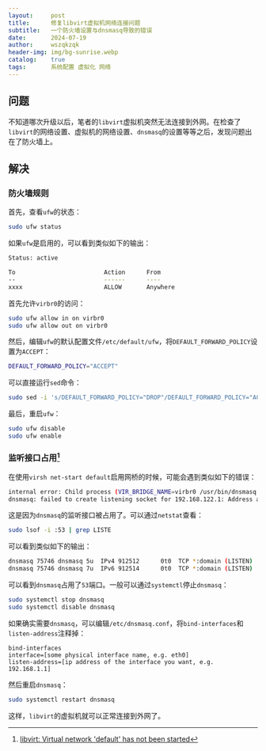 ```yaml
---
layout:     post
title:      修复libvirt虚拟机网络连接问题
subtitle:   一个防火墙设置与dnsmasq导致的错误
date:       2024-07-19
author:     wszqkzqk
header-img: img/bg-sunrise.webp
catalog:    true
tags:       系统配置 虚拟化 网络
---
```


## 问题

不知道哪次升级以后，笔者的`libvirt`虚拟机突然无法连接到外网。在检查了`libvirt`的网络设置、虚拟机的网络设置、`dnsmasq`的设置等等之后，发现问题出在了防火墙上。

## 解决

### 防火墙规则

首先，查看`ufw`的状态：

```bash
sudo ufw status
```

如果`ufw`是启用的，可以看到类似如下的输出：

```bash
Status: active

To                         Action      From
--                         ------      ----
xxxx                       ALLOW       Anywhere
```

首先允许`virbr0`的访问：

```bash
sudo ufw allow in on virbr0
sudo ufw allow out on virbr0
```

然后，编辑`ufw`的默认配置文件`/etc/default/ufw`，将`DEFAULT_FORWARD_POLICY`设置为`ACCEPT`：

```bash
DEFAULT_FORWARD_POLICY="ACCEPT"
```

可以直接运行`sed`命令：

```bash
sudo sed -i 's/DEFAULT_FORWARD_POLICY="DROP"/DEFAULT_FORWARD_POLICY="ACCEPT"/' /etc/default/ufw
```

最后，重启`ufw`：

```bash
sudo ufw disable
sudo ufw enable
```

### 监听接口占用[^1]

在使用`virsh net-start default`启用网桥的时候，可能会遇到类似如下的错误：

```bash
internal error: Child process (VIR_BRIDGE_NAME=virbr0 /usr/bin/dnsmasq --conf-file=/var/lib/libvirt/dnsmasq/default.conf --leasefile-ro --dhcp-script=/usr/lib/libvirt/libvirt_leaseshelper) unexpected exit status 2: 
dnsmasq: failed to create listening socket for 192.168.122.1: Address already in use
```

这是因为`dnsmasq`的监听接口被占用了。可以通过`netstat`查看：

```bash
sudo lsof -i :53 | grep LISTE
```

可以看到类似如下的输出：

```bash
dnsmasq 75746 dnsmasq 5u  IPv4 912512      0t0  TCP *:domain (LISTEN)
dnsmasq 75746 dnsmasq 7u  IPv6 912514      0t0  TCP *:domain (LISTEN)
```

可以看到`dnsmasq`占用了`53`端口。一般可以通过`systemctl`停止`dnsmasq`：

```bash
sudo systemctl stop dnsmasq
sudo systemctl disable dnsmasq
```

如果确实需要`dnsmasq`，可以编辑`/etc/dnsmasq.conf`，将`bind-interfaces`和`listen-address`注释掉：

```
bind-interfaces
interface=[some physical interface name, e.g. eth0]
listen-address=[ip address of the interface you want, e.g. 192.168.1.1]
```

然后重启`dnsmasq`：

```bash
sudo systemctl restart dnsmasq
```

这样，`libvirt`的虚拟机就可以正常连接到外网了。

[^1]: [libvirt: Virtual network 'default' has not been started](https://wiki.libvirt.org/Virtual_network_default_has_not_been_started.html)
